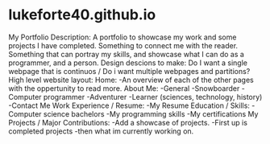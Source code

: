 # lukeforte40.github.io
My Portfolio
Description:
  A portfolio to showcase my work and some projects I have completed.
  Something to connect me with the reader.
  Something that can portray my skills, and showcase what I can do as a programmer, and a person.
Design descions to make:
  Do I want a single webpage that is continuos / Do i want multiple webpages and partitions?
High level website layout:
  Home: 
    -An overview of each of the other pages with the oppertunity to read more.
  About Me:
    -General
    -Snowboarder
    -Computer programmer
    -Adventurer
    -Learner (sciences, technology, history)
    -Contact Me
  Work Experience / Resume:
    -My Resume
  Education / Skills:
    -Computer science bachelors
    -My programming skills
    -My certifications
  My Projects / Major Contributions:
    -Add a showcase of projects.
    -First up is completed projects
    -then what im currently working on.

